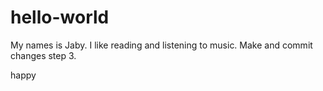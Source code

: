 # hello-world

My names is Jaby. I like reading and listening to music.
Make and commit changes step 3.

happy


